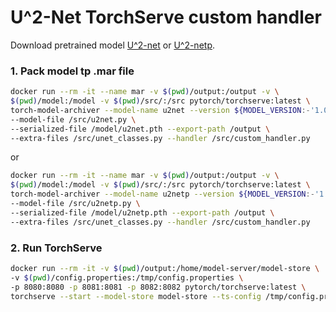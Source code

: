 # U^2-Net TorchServe custom handler 

Download pretrained model [U^2-net](https://drive.google.com/file/d/1ao1ovG1Qtx4b7EoskHXmi2E9rp5CHLcZ/view?usp=sharing) or [U^2-netp](https://drive.google.com/file/d/1rbSTGKAE-MTxBYHd-51l2hMOQPT_7EPy/view?usp=sharing).

### 1. Pack model tp .mar file
```bash
docker run --rm -it --name mar -v $(pwd)/output:/output -v \
$(pwd)/model:/model -v $(pwd)/src/:/src pytorch/torchserve:latest \
torch-model-archiver --model-name u2net --version ${MODEL_VERSION:-'1.0'} \
--model-file /src/u2net.py \
--serialized-file /model/u2net.pth --export-path /output \
--extra-files /src/unet_classes.py --handler /src/custom_handler.py
```

or 

```bash
docker run --rm -it --name mar -v $(pwd)/output:/output -v \
$(pwd)/model:/model -v $(pwd)/src/:/src pytorch/torchserve:latest \
torch-model-archiver --model-name u2netp --version ${MODEL_VERSION:-'1.0'} \
--model-file /src/u2netp.py \
--serialized-file /model/u2netp.pth --export-path /output \
--extra-files /src/unet_classes.py --handler /src/custom_handler.py
```


### 2. Run TorchServe 
```bash
docker run --rm -it -v $(pwd)/output:/home/model-server/model-store \
-v $(pwd)/config.properties:/tmp/config.properties \
-p 8080:8080 -p 8081:8081 -p 8082:8082 pytorch/torchserve:latest \
torchserve --start --model-store model-store --ts-config /tmp/config.properties
```
